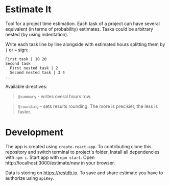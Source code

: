 # Estimate It

Tool for a project time estimation.
Each task of a project can have several equivalent (in terms of probability) estimates.
Tasks could be arbitrary nested (by using indentation).

Write each task line by line alongside with estimated hours splitting them by `|` or `=` sign:

```
First task | 10 20
Second task
  First nested task | 2
  Second nested task | 3 4
...
```

Available directives:

> `@summary` - writes overal hours row.

> `@rounding` - sets results rounding. The more is precisier, the less is faster.

# Development

The app is created using `create-react-app`.
To contributing clone this repository and switch terminal to project's folder.
Install all dependencies with `npm i`.
Start app with `npm start`. Open http://localhost:3000/estimate/new in your browser.

Data is storing on https://restdb.io.
To save and share estimate you have to authorize using `apiKey`.
